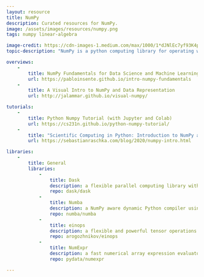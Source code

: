 ```yaml
---
layout: resource
title: NumPy
description: Curated resources for NumPy.
image: /assets/images/resources/numpy.png
tags: numpy linear-algebra

image-credit: https://cdn-images-1.medium.com/max/1000/1*dJNlEc7yf93K4pjRJL55PA.png
topic-description: "NumPy is a python computing library for operating with large, multi-dimensional arrays and matrices. It's the foundation for many of the linear algebra operations in machine learning."

overviews:
    -
        title: NumPy Fundamentals for Data Science and Machine Learning
        url: https://pabloinsente.github.io/intro-numpy-fundamentals
    -
        title: A Visual Intro to NumPy and Data Representation
        url: http://jalammar.github.io/visual-numpy/

tutorials:
    -
        title: Python Numpy Tutorial (with Jupyter and Colab)
        url: https://cs231n.github.io/python-numpy-tutorial/
    -
        title: "Scientific Computing in Python: Introduction to NumPy and Matplotlib"
        url: https://sebastianraschka.com/blog/2020/numpy-intro.html

libraries:
    -
        title: General
        libraries:
            -
                title: Dask
                description: a flexible parallel computing library with task scheduling for analytics.
                repo: dask/dask
            -
                title: Numba
                description: a NumPy aware dynamic Python compiler using LLVM.
                repo: numba/numba
            -
                title: einops
                description: a flexible and powerful tensor operations for readable and reliable code.
                repo: arogozhnikov/einops
            -
                title: NumExpr
                description: a fast numerical array expression evaluator
                repo: pydata/numexpr

---
```

